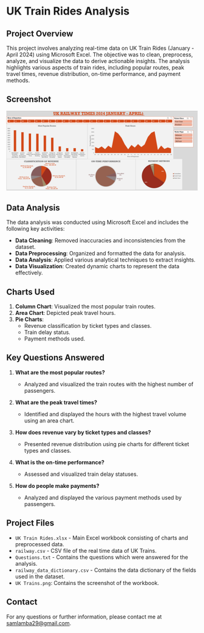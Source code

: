 # UK Train Rides Analysis

## Project Overview

This project involves analyzing real-time data on UK Train Rides (January - April 2024) using Microsoft Excel. The objective was to clean, preprocess, analyze, and visualize the data to derive actionable insights. The analysis highlights various aspects of train rides, including popular routes, peak travel times, revenue distribution, on-time performance, and payment methods.

## Screenshot

![Screenshot](UK%20Trains.png)

## Data Analysis

The data analysis was conducted using Microsoft Excel and includes the following key activities:

- **Data Cleaning**: Removed inaccuracies and inconsistencies from the dataset.
- **Data Preprocessing**: Organized and formatted the data for analysis.
- **Data Analysis**: Applied various analytical techniques to extract insights.
- **Data Visualization**: Created dynamic charts to represent the data effectively.

## Charts Used

1. **Column Chart**: Visualized the most popular train routes.
2. **Area Chart**: Depicted peak travel hours.
3. **Pie Charts**:
   - Revenue classification by ticket types and classes.
   - Train delay status.
   - Payment methods used.

## Key Questions Answered

1. **What are the most popular routes?**
   - Analyzed and visualized the train routes with the highest number of passengers.

2. **What are the peak travel times?**
   - Identified and displayed the hours with the highest travel volume using an area chart.

3. **How does revenue vary by ticket types and classes?**
   - Presented revenue distribution using pie charts for different ticket types and classes.

4. **What is the on-time performance?**
   - Assessed and visualized train delay statuses.

5. **How do people make payments?**
   - Analyzed and displayed the various payment methods used by passengers.

## Project Files

- `UK Train Rides.xlsx` - Main Excel workbook consisting of charts and preprocessed data.
- `railway.csv` - CSV file of the real time data of UK Trains.
- `Questions.txt` - Contains the questions which were answered for the analysis.
- `railway_data_dictionary.csv` - Contains the data dictionary of the fields used in the dataset.
- `UK Trains.png`: Contains the screenshot of the workbook.

## Contact

For any questions or further information, please contact me at [samlamba29@gmail.com](mailto:samlamba29@gmail.com).
